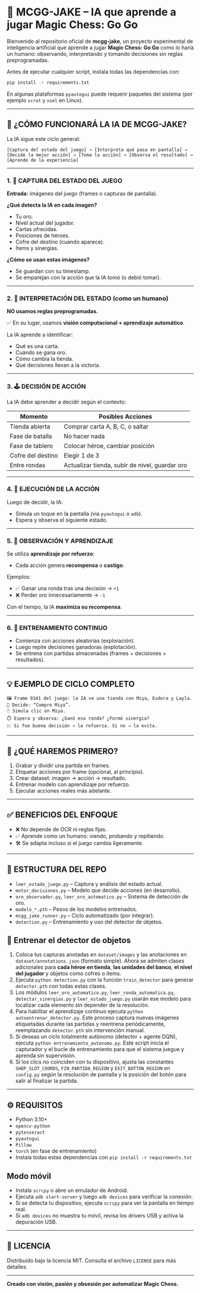 # 🤖 MCGG-JAKE – IA que aprende a jugar Magic Chess: Go Go

Bienvenido al repositorio oficial de **mcgg-jake**, un proyecto experimental de inteligencia artificial que aprende a jugar **Magic Chess: Go Go** como lo haría un humano: observando, interpretando y tomando decisiones sin reglas preprogramadas.

Antes de ejecutar cualquier script, instala todas las dependencias con:

```bash
pip install -r requirements.txt
```

En algunas plataformas `pyautogui` puede requerir paquetes del sistema (por ejemplo `scrot` y `xsel` en Linux).

---

## 🧠 ¿CÓMO FUNCIONARÁ LA IA DE MCGG-JAKE?

La IA sigue este ciclo general:

```
[Captura del estado del juego] → [Interpreta qué pasa en pantalla] → [Decide la mejor acción] → [Toma la acción] → [Observa el resultado] → [Aprende de la experiencia]
```

---

### 1. 📸 CAPTURA DEL ESTADO DEL JUEGO

**Entrada:** imágenes del juego (frames o capturas de pantalla).

**¿Qué detecta la IA en cada imagen?**

- Tu oro.
- Nivel actual del jugador.
- Cartas ofrecidas.
- Posiciones de héroes.
- Cofre del destino (cuando aparece).
- Ítems y sinergias.

**¿Cómo se usan estas imágenes?**

- Se guardan con su timestamp.
- Se emparejan con la acción que la IA tomó (o debió tomar).

---

### 2. 🧩 INTERPRETACIÓN DEL ESTADO (como un humano)

**NO usamos reglas preprogramadas.**

✅ En su lugar, usamos **visión computacional + aprendizaje automático**.

La IA aprende a identificar:

- Qué es una carta.
- Cuándo se gana oro.
- Cómo cambia la tienda.
- Qué decisiones llevan a la victoria.

---

### 3. 🕹️ DECISIÓN DE ACCIÓN

La IA debe aprender a decidir según el contexto:

| Momento             | Posibles Acciones                                 |
|---------------------|---------------------------------------------------|
| Tienda abierta      | Comprar carta A, B, C, o saltar                   |
| Fase de batalla     | No hacer nada                                     |
| Fase de tablero     | Colocar héroe, cambiar posición                   |
| Cofre del destino   | Elegir 1 de 3                                     |
| Entre rondas        | Actualizar tienda, subir de nivel, guardar oro   |

---

### 4. 📲 EJECUCIÓN DE LA ACCIÓN

Luego de decidir, la IA:

- Simula un toque en la pantalla (via `pyautogui` o `adb`).
- Espera y observa el siguiente estado.

---

### 5. 🧪 OBSERVACIÓN Y APRENDIZAJE

Se utiliza **aprendizaje por refuerzo**:

- Cada acción genera **recompensa** o **castigo**.

Ejemplos:

- ✅ Ganar una ronda tras una decisión → `+1`
- ❌ Perder oro innecesariamente → `-1`

Con el tiempo, la IA **maximiza su recompensa**.

---

### 6. 🔁 ENTRENAMIENTO CONTINUO

- Comienza con acciones aleatorias (exploración).
- Luego repite decisiones ganadoras (explotación).
- Se entrena con partidas almacenadas (frames + decisiones + resultados).

---

## 💡 EJEMPLO DE CICLO COMPLETO

```
🖼️ Frame 0341 del juego: la IA ve una tienda con Miya, Eudora y Layla.
🤔 Decide: “Compro Miya”.
🖱️ Simula clic en Miya.
⏱️ Espera y observa: ¿Ganó esa ronda? ¿Formó sinergia?
📈 Si fue buena decisión → la refuerza. Si no → la evita.
```

---

## 🔧 ¿QUÉ HAREMOS PRIMERO?

1. Grabar y dividir una partida en frames.
2. Etiquetar acciones por frame (opcional, al principio).
3. Crear dataset: imagen → acción → resultado.
4. Entrenar modelo con aprendizaje por refuerzo.
5. Ejecutar acciones reales más adelante.

---

## ✅ BENEFICIOS DEL ENFOQUE

- ❌ No depende de OCR ni reglas fijas.
- ✅ Aprende como un humano: viendo, probando y repitiendo.
- 🛠️ Se adapta incluso si el juego cambia ligeramente.

---

## 📁 ESTRUCTURA DEL REPO

- `leer_estado_juego.py` – Captura y análisis del estado actual.
- `motor_decisiones.py` – Modelo que decide acciones (en desarrollo).
- `oro_observador.py`, `leer_oro_automatico.py` – Sistema de detección de oro.
- `modelo_*.pth` – Pesos de los modelos entrenados.
- `mcgg_jake_runner.py` – Ciclo automatizado (por integrar).
- `detection.py` – Entrenamiento y uso del detector de objetos.

## 🎯 Entrenar el detector de objetos

1. Coloca tus capturas anotadas en `dataset/images` y las
   anotaciones en `dataset/annotations.json` (formato simple).
   Ahora se admiten clases adicionales para **cada héroe en tienda**,
   **las unidades del banco**, **el nivel del jugador** y objetos como
   cofres o ítems.
2. Ejecuta `python detection.py` con la función `train_detector` para
   generar `detector.pth` con todas estas clases.
3. Los módulos `leer_oro_automatico.py`, `leer_ronda_automatica.py`,
   `detectar_sinergias.py` y `leer_estado_juego.py` usarán ese modelo
   para localizar cada elemento sin depender de la resolución.
4. Para habilitar el aprendizaje continuo ejecuta `python autoentrenar_detector.py`.
   Este proceso captura nuevas imágenes etiquetadas durante las partidas y
   reentrena periódicamente, reemplazando `detector.pth` sin intervención manual.
5. Si deseas un ciclo totalmente autónomo (detector + agente DQN), ejecuta
   `python entrenamiento_autonomo.py`. Este script inicia el capturador y el
   bucle de entrenamiento para que el sistema juegue y aprenda sin supervisión.
6. Si los clics no coinciden con tu dispositivo, ajusta las constantes
   `SHOP_SLOT_COORDS`, `FIN_PARTIDA_REGION` y `EXIT_BUTTON_REGION` en `config.py`
   según la resolución de pantalla y la posición del botón para salir al
   finalizar la partida.

---

## ⚙️ REQUISITOS

 - Python 3.10+
- `opencv-python`
- `pytesseract`
- `pyautogui`
- `Pillow`
- `torch` (en fase de entrenamiento)
- Instala todas estas dependencias con `pip install -r requirements.txt`

## Modo móvil

- Instala `scrcpy` o abre un emulador de Android.
- Ejecuta `adb start-server` y luego `adb devices` para verificar la conexión.
- Si se detecta tu dispositivo, ejecuta `scrcpy` para ver la pantalla en tiempo real.
- Si `adb devices` no muestra tu móvil, revisa los drivers USB y activa la depuración USB.

---

## 📜 LICENCIA

Distribuido bajo la licencia MIT. Consulta el archivo `LICENSE` para más detalles.

---

**Creado con visión, pasión y obsesión por automatizar Magic Chess.**
